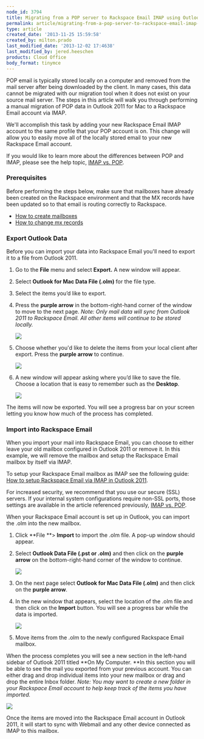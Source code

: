 ```yaml
---
node_id: 3794
title: Migrating from a POP server to Rackspace Email IMAP using Outlook 2011 (MAC)
permalink: article/migrating-from-a-pop-server-to-rackspace-email-imap-using-outlook-2011-mac
type: article
created_date: '2013-11-25 15:59:58'
created_by: milton.prado
last_modified_date: '2013-12-02 17:4638'
last_modified_by: jered.heeschen
products: Cloud Office
body_format: tinymce
---
```


POP email is typically stored locally on a computer and removed from the
mail server after being downloaded by the client.  In many cases, this
data cannot be migrated with our migration tool when it does not exist
on your source mail server.  The steps in this article will walk you
through performing a manual migration of POP data in Outlook 2011 for
Mac to a Rackspace Email account via IMAP.

We'll accomplish this task by adding your new Rackspace Email IMAP
account to the same profile that your POP account is on. This change
will allow you to easily move all of the locally stored email to your
new Rackspace Email account.

If you would like to learn more about the differences between POP and
IMAP, please see the help topic, [IMAP vs.
POP](/knowledge_center/article/rackspace-email-imap-vs-pop).

### Prerequisites

Before performing the steps below, make sure that mailboxes have already
been created on the Rackspace environment and that the MX records have
been updated so to that email is routing correctly to Rackspace.

-   [How to create
    mailboxes](http://www.rackspace.com/knowledge_center/article/adding-rackspace-email-mailboxes)
-   [How to change mx
    records](http://www.rackspace.com/knowledge_center/article/updating-your-mx-records-microsoft-exchange)

### Export Outlook Data

Before you can import your data into Rackspace Email you'll need to
export it to a file from Outlook 2011.

1.  Go to the **File** menu and select **Export.** A new window will
    appear.

2.  Select **Outlook for Mac Data File (.olm)** for the file type.

3.  Select the items you&rsquo;d like to export.

4.  Press the **purple arrow** in the bottom-right-hand corner of the
    window to move to the next page.  *Note: Only mail data will sync
    from Outlook 2011 to Rackspace Email.  All other items will continue
    to be stored locally.*

    ![](/knowledge_center/sites/default/files/field/image/Export_Shot_Mac.png)

5.  Choose whether you'd like to delete the items from your local client
    after export. Press the **purple arrow** to continue.

    ![](/knowledge_center/sites/default/files/field/image/Delete.png)

6.  A new window will appear asking where you&rsquo;d like to save the file.
     Choose a location that is easy to remember such as the **Desktop**.

    ![](/knowledge_center/sites/default/files/field/image/Location_file%20copy.jpg)

The items will now be exported.  You will see a progress bar on your
screen letting you know how much of the process has completed.

### Import into Rackspace Email

When you import your mail into Rackspace Email, you can choose to either
leave your old mailbox configured in Outlook 2011 or remove it. In this
example, we will remove the mailbox and setup the Rackspace Email
mailbox by itself via IMAP.

To setup your Rackspace Email mailbox as IMAP see the following guide:
[ ](http://www.rackspace.com/knowledge_center/article/setting-up-rackspace-email-with-outlook-2011)[How
to setup Rackspace Email via IMAP in Outlook
2011](http://www.rackspace.com/knowledge_center/article/setting-up-rackspace-email-with-outlook-2011).

For increased security, we recommend that you use our secure (SSL)
servers. If your internal system configurations require non-SSL ports,
those settings are available in the article referenced previously, [IMAP
vs. POP](/knowledge_center/article/rackspace-email-imap-vs-pop).

When your Rackspace Email account is set up in Outlook, you can import
the .olm into the new mailbox.

1.  Click **File **\> **Import** to import the .olm file.  A pop-up
    window should appear.

2.  Select **Outlook Data File (.pst or .olm)** and then click on the
    **purple arrow** on the bottom-right-hand corner of the window to
    continue.

    ![](/knowledge_center/sites/default/files/field/image/Import.png)

3.  On the next page select **Outlook for Mac Data File (.olm)** and
    then click on the **purple arrow**.

4.  In the new window that appears, select the location of the .olm file
    and then click on the **Import** button.  You will see a progress
    bar while the data is imported.

    ![](/knowledge_center/sites/default/files/field/image/Import_2%20copy.jpg)

5.  Move items from the .olm to the newly configured Rackspace Email
    mailbox.

When the process completes you will see a new section in the left-hand
sidebar of Outlook 2011 titled **On My Computer.  **In this section you
will be able to see the mail you exported from your previous
account. You can either drag and drop individual items into your new
mailbox or drag and drop the entire Inbox folder.  *Note: You may want
to create a new folder in your Rackspace Email account to help keep
track of the items you have imported.*

 ![](/knowledge_center/sites/default/files/field/image/2013-11-25_1013%20copy_0.jpg)

Once the items are moved into the Rackspace Email account in Outlook
2011, it will start to sync with Webmail and any other device connected
as IMAP to this mailbox.

